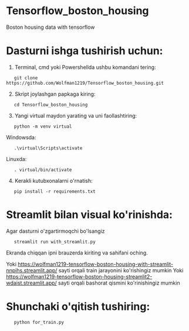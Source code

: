 # Tensorflow_boston_housing
Boston housing data with tensorflow
# Dasturni ishga tushirish uchun:
1) Terminal, cmd yoki Powershellda ushbu komandani tering:
```shell
   git clone https://github.com/Wolfman1219/Tensorflow_boston_housing.git
```

2) Skript joylashgan papkaga kiring:
```shell
   cd Tensorflow_boston_housing
```

3) Yangi virtual maydon yarating va uni faollashtiring:
```shell
   python -m venv virtual
```

  Windowsda:
  ```shell
     .\virtual\Scripts\activate
  ```

  Linuxda:
  ```shell
     . virtual/bin/activate
  ```

4) Kerakli kutubxonalarni o'rnatish:
```shell
   pip install -r requirements.txt
```

# Streamlit bilan visual ko'rinishda:
Agar dasturni o'zgartirmoqchi bo'lsangiz
```shell
   streamlit run with_streamlit.py
```
Ekranda chiqqan ipni brauzerda kiriting va sahifani oching.

Yoki https://wolfman1219-tensorflow-boston-housing-with-streamlit-nnpihs.streamlit.app/ sayti orqali train jarayonini ko'rishingiz mumkin
Yoki https://wolfman1219-tensorflow-boston-housing-streamlit2-wdaist.streamlit.app/ sayti orqali bashorat qismini ko'rinishingiz mumkin

# Shunchaki o'qitish tushiring:
```shell
   python for_train.py
```
